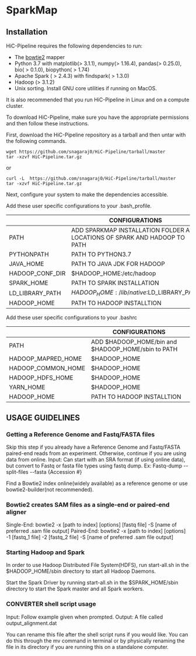 # SparkMap

## Installation

HiC-Pipeline requires the following dependencies to run:
- The [bowtie2](http://bowtie-bio.sourceforge.net/bowtie2/index.shtml) mapper
- Python 3.7 with matplotlib(> 3.1.1), numpy(> 1.16.4), pandas(> 0.25.0), bio( > 0.1.0),  biopython( > 1.74)
- Apache Spark ( > 2.4.3) with findspark( > 1.3.0)
- Hadoop (> 3.1.2)
- Unix sorting. Install GNU core utilities if running on MacOS.

It is also recommended that you run HiC-Pipeline in Linux and on a compute cluster.

To download HiC-Pipeline, make sure you have the appropriate permissions and then follow these instructions.

First, download the HiC-Pipeline repository as a tarball and then untar with the following commands.

```
wget https://github.com/snagaraj0/HiC-Pipeline/tarball/master
tar -xzvf HiC-Pipeline.tar.gz
```
or

```
curl -L  https://github.com/snagaraj0/HiC-Pipeline/tarball/master 
tar -xzvf HiC-Pipeline.tar.gz
```

Next, configure your system to make the dependencies accessible.

Add these user specific configurations to your .bash_profile.

|                | CONFIGURATIONS                                                                |
|----------------|-------------------------------------------------------------------------------|
| PATH           | ADD SPARKMAP INSTALLATION FOLDER AND LOCATIONS OF SPARK AND HADOOP TO PATH    |                              
| PYTHONPATH     | PATH TO PYTHON3.7                                                             |                 
| JAVA_HOME      | PATH TO JAVA JDK FOR HADOOP                                                   |                            
| HADOOP_CONF_DIR| $HADOOP_HOME:/etc/hadoop                                                      |                        
| SPARK_HOME     | PATH TO SPARK INSTALLATION                                                    |                          
| LD_LIBRARY_PATH| $HADOOP_HOME:/lib/native:$LD_LIBRARY_PATH                                     |                               
|  HADOOP_HOME   | PATH TO HADOOP INSTALLTION                                                    |


Add these user specific configurations to your .bashrc


|                   | CONFIGURATIONS                                                                |
|-------------------|-------------------------------------------------------------------------------|
| PATH              | ADD $HADOOP_HOME/bin and $HADOOP_HOME/sbin to PATH                            |                              
| HADOOP_MAPRED_HOME| $HADOOP_HOME                                                                  |                 
| HADOOP_COMMON_HOME| $HADOOP_HOME                                                                  |                            
| HADOOP_HDFS_HOME  | $HADOOP_HOME                                                                  |                        
| YARN_HOME         | $HADOOP_HOME                                                                  |                                     
| HADOOP_HOME       | PATH TO HADOOP INSTALLTION                                                    |



## USAGE GUIDELINES

### Getting a Reference Genome and Fastq/FASTA files

Skip this step if you already have a Reference Genome and Fastq/FASTA paired-end reads from an experiment. Otherwise, continue if you are using data from online.
Input: Can start with an SRA format (if using online data), but convert to Fastq or fasta file types using fastq dump.
Ex: Fastq-dump --split-files --fasta {Accession #}

Find a Bowtie2 index online(widely available) as a reference genome or use bowtie2-builder(not recommended).

### Bowtie2 creates SAM files as a single-end or paired-end aligner

Single-End: bowtie2 -x [path to index] [options] [fastq file] -S [name of preferred .sam file output] 
Paired-End: bowtie2 -x [path to index] [options] -1 [fastq_1 file] -2 [fastq_2 file] -S [name of preferred .sam file output]

### Starting Hadoop and Spark

In order to use Hadoop Distributed File System(HDFS), run start-all.sh in the $HADOOP_HOME/sbin directory to start all Hadoop Daemons.

Start the Spark Driver by running start-all.sh in the $SPARK_HOME/sbin directory to start the Spark master and all Spark workers.


### CONVERTER shell script usage

Input: Follow example given when prompted.
Output: A file called output_alignment.dat

You can rename this file after the shell script runs if you would like. You can do this through the mv command in terminal or by physically renaming the file in its directory if you are running this on a standalone computer.


